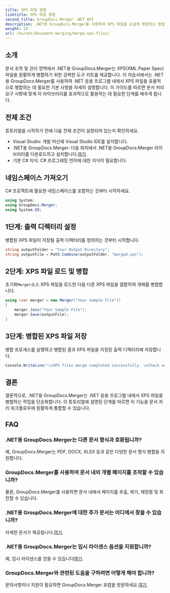 ```yaml
---
title: XPS 파일 병합
linktitle: XPS 파일 병합
second_title: GroupDocs.Merger .NET API
description: .NET용 GroupDocs.Merger를 사용하여 XPS 파일을 손쉽게 병합하는 방법을 알아보세요. .NET 애플리케이션에서 문서 처리를 단순화합니다.
weight: 20
url: /ko/net/document-merging/merge-xps-files/
---
```

## 소개
문서 조작 및 관리 영역에서 .NET용 GroupDocs.Merger는 XPS(XML Paper Spec) 파일을 원활하게 병합하기 위한 강력한 도구 키트를 제공합니다. 이 자습서에서는 .NET용 GroupDocs.Merger를 사용하여 .NET 응용 프로그램 내에서 XPS 파일을 효율적으로 병합하는 데 필요한 기본 사항을 자세히 설명합니다. 이 가이드를 따르면 문서 처리 요구 사항에 맞게 이 라이브러리를 효과적으로 활용하는 데 필요한 단계를 배우게 됩니다.
## 전제 조건
튜토리얼을 시작하기 전에 다음 전제 조건이 설정되어 있는지 확인하세요.
- Visual Studio: 개발 머신에 Visual Studio IDE를 설치합니다.
-  .NET용 GroupDocs.Merger: 다음 위치에서 .NET용 GroupDocs.Merger 라이브러리를 다운로드하고 설치합니다.[여기](https://releases.groupdocs.com/merger/net/).
- 기본 C# 지식: C# 프로그래밍 언어에 대한 지식이 필요합니다.

## 네임스페이스 가져오기
C# 프로젝트에 필요한 네임스페이스를 포함하는 것부터 시작하세요.
```csharp
using System; 
using GroupDocs.Merger;
using System.IO;
```
## 1단계: 출력 디렉터리 설정
병합된 XPS 파일이 저장될 출력 디렉터리를 정의하는 것부터 시작합니다.
```csharp
string outputFolder = "Your Output Directory";
string outputFile = Path.Combine(outputFolder, "merged.xps");
```
## 2단계: XPS 파일 로드 및 병합
 초기화`Merger`소스 XPS 파일을 로드한 다음 다른 XPS 파일을 결합하여 개체를 병합합니다.
```csharp
using (var merger = new Merger("Your Sample File"))
{
    merger.Join("Your Sample File");
    merger.Save(outputFile);
}
```
## 3단계: 병합된 XPS 파일 저장
병합 프로세스를 실행하고 병합된 결과 XPS 파일을 지정된 출력 디렉터리에 저장합니다.
```csharp
Console.WriteLine("\nXPS files merge completed successfully. \nCheck output in {0}", outputFolder);
```

## 결론
결론적으로, .NET용 GroupDocs.Merger는 .NET 응용 프로그램 내에서 XPS 파일을 병합하는 작업을 단순화합니다. 이 튜토리얼에 설명된 단계를 따르면 이 기능을 문서 처리 워크플로우에 원활하게 통합할 수 있습니다.

## FAQ
### .NET용 GroupDocs.Merger는 다른 문서 형식과 호환됩니까?
예, GroupDocs.Merger는 PDF, DOCX, XLSX 등과 같은 다양한 문서 형식 병합을 지원합니다.
### GroupDocs.Merger를 사용하여 문서 내의 개별 페이지를 조작할 수 있습니까?
물론, GroupDocs.Merger를 사용하면 문서 내에서 페이지를 추출, 제거, 재정렬 및 회전할 수 있습니다.
### .NET용 GroupDocs.Merger에 대한 추가 문서는 어디에서 찾을 수 있습니까?
 자세한 문서가 제공됩니다.[여기](https://tutorials.groupdocs.com/merger/net/).
### .NET용 GroupDocs.Merger는 임시 라이센스 옵션을 지원합니까?
 예, 임시 라이센스를 얻을 수 있습니다[여기](https://purchase.groupdocs.com/temporary-license/).
### GroupDocs.Merger와 관련된 도움을 구하려면 어떻게 해야 합니까?
 문의사항이나 지원이 필요하면 GroupDocs.Merger 포럼을 방문하세요.[여기](https://forum.groupdocs.com/c/merger/32).